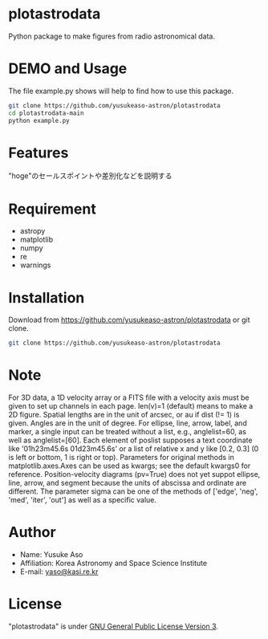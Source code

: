 # plotastrodata
Python package to make figures from radio astronomical data.


# DEMO and Usage
 
The file example.py shows will help to find how to use this package.
```bash
git clone https://github.com/yusukeaso-astron/plotastrodata
cd plotastrodata-main
python example.py
```
 
# Features
 
"hoge"のセールスポイントや差別化などを説明する
 
# Requirement

* astropy
* matplotlib
* numpy
* re
* warnings

 
# Installation
 
Download from https://github.com/yusukeaso-astron/plotastrodata or git clone.
```bash 
git clone https://github.com/yusukeaso-astron/plotastrodata
```
 
# Note

For 3D data, a 1D velocity array or a FITS file with a velocity axis must be given to set up channels in each page.
len(v)=1 (default) means to make a 2D figure.
Spatial lengths are in the unit of arcsec, or au if dist (!= 1) is given.
Angles are in the unit of degree.
For ellipse, line, arrow, label, and marker, a single input can be treated without a list, e.g., anglelist=60, as well as anglelist=[60].
Each element of poslist supposes a text coordinate like '01h23m45.6s 01d23m45.6s' or a list of relative x and y like [0.2, 0.3] (0 is left or bottom, 1 is right or top).
Parameters for original methods in matplotlib.axes.Axes can be used as kwargs; see the default kwargs0 for reference.
Position-velocity diagrams (pv=True) does not yet suppot ellipse, line, arrow, and segment because the units of abscissa and ordinate are different.
The parameter sigma can be one of the methods of ['edge', 'neg', 'med', 'iter', 'out'] as well as a specific value.
 
# Author
 
* Name: Yusuke Aso
* Affiliation: Korea Astronomy and Space Science Institute
* E-mail: yaso@kasi.re.kr
 
# License
 
"plotastrodata" is under [GNU General Public License Version 3](https://www.gnu.org/licenses/gpl-3.0.html).
